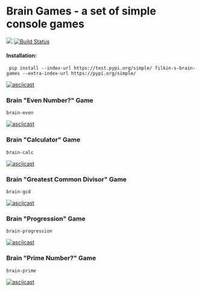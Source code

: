 # Brain Games - a set of simple console games

<a href="https://codeclimate.com/github/Filkin-S/python-project-lvl1/maintainability"><img src="https://api.codeclimate.com/v1/badges/79bc178c3658a38bfbc9/maintainability" /></a>
[![Build Status](https://travis-ci.com/Filkin-S/python-project-lvl1.svg?branch=master)](https://travis-ci.com/Filkin-S/python-project-lvl1)

#### Installation:
``` pip install --index-url https://test.pypi.org/simple/ filkin-s-brain-games --extra-index-url https://pypi.org/simple/```

[![asciicast](https://asciinema.org/a/5gqiGvcd2EkjiLkAZ64P07cty.svg)](https://asciinema.org/a/5gqiGvcd2EkjiLkAZ64P07cty)

### Brain "Even Number?" Game
```brain-even```

[![asciicast](https://asciinema.org/a/PtSgrCqlxMn1i1iQtNhl5dOSn.svg)](https://asciinema.org/a/PtSgrCqlxMn1i1iQtNhl5dOSn)

### Brain "Calculator" Game
```brain-calc```

[![asciicast](https://asciinema.org/a/snv1iuP6DLmnSGE6NXh6wGWbY.svg)](https://asciinema.org/a/snv1iuP6DLmnSGE6NXh6wGWbY)

### Brain "Greatest Common Divisor" Game
```brain-gcd```

[![asciicast](https://asciinema.org/a/lvjDCWsCjGEMWaUki47zQKweC.svg)](https://asciinema.org/a/lvjDCWsCjGEMWaUki47zQKweC)

### Brain "Progression" Game
```brain-progression```

[![asciicast](https://asciinema.org/a/QwBAocrCJjt2k4Q88FOLorEdH.svg)](https://asciinema.org/a/QwBAocrCJjt2k4Q88FOLorEdH)

### Brain "Prime Number?" Game
```brain-prime```

[![asciicast](https://asciinema.org/a/ACsCdAD7wF05xZ58IlUtHw1WA.svg)](https://asciinema.org/a/ACsCdAD7wF05xZ58IlUtHw1WA)
